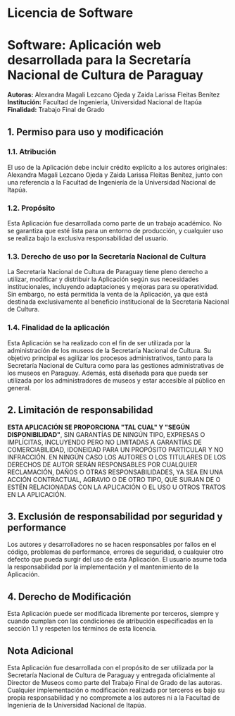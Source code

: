 # Licencia de Software

# **Software:** Aplicación web desarrollada para la Secretaría Nacional de Cultura de Paraguay  
 
**Autoras:** Alexandra Magali Lezcano Ojeda y Zaida Larissa Fleitas Benítez  
**Institución:** Facultad de Ingeniería, Universidad Nacional de Itapúa  
**Finalidad:** Trabajo Final de Grado  

## 1. Permiso para uso y modificación

### 1.1. **Atribución**  
El uso de la Aplicación debe incluir crédito explícito a los autores originales: Alexandra Magali Lezcano Ojeda y Zaida Larissa Fleitas Benítez, junto con una referencia a la Facultad de Ingeniería de la Universidad Nacional de Itapúa.

### 1.2. **Propósito**  
Esta Aplicación fue desarrollada como parte de un trabajo académico. No se garantiza que esté lista para un entorno de producción, y cualquier uso se realiza bajo la exclusiva responsabilidad del usuario.

### 1.3. **Derecho de uso por la Secretaría Nacional de Cultura**  
La Secretaría Nacional de Cultura de Paraguay tiene pleno derecho a utilizar, modificar y distribuir la Aplicación según sus necesidades institucionales, incluyendo adaptaciones y mejoras para su operatividad. Sin embargo, no está permitida la venta de la Aplicación, ya que está destinada exclusivamente al beneficio institucional de la Secretaría Nacional de Cultura.

### 1.4. **Finalidad de la aplicación**  
Esta Aplicación se ha realizado con el fin de ser utilizada por la administración de los museos de la Secretaría Nacional de Cultura. Su objetivo principal es agilizar los procesos administrativos, tanto para la Secretaría Nacional de Cultura como para las gestiones administrativas de los museos en Paraguay. Además, está diseñada para que pueda ser utilizada por los administradores de museos y estar accesible al público en general.

## 2. Limitación de responsabilidad  

**ESTA APLICACIÓN SE PROPORCIONA "TAL CUAL" Y "SEGÚN DISPONIBILIDAD"**, SIN GARANTÍAS DE NINGÚN TIPO, EXPRESAS O IMPLÍCITAS, INCLUYENDO PERO NO LIMITADAS A GARANTÍAS DE COMERCIABILIDAD, IDONEIDAD PARA UN PROPÓSITO PARTICULAR Y NO INFRACCIÓN. EN NINGÚN CASO LOS AUTORES O LOS TITULARES DE LOS DERECHOS DE AUTOR SERÁN RESPONSABLES POR CUALQUIER RECLAMACIÓN, DAÑOS O OTRAS RESPONSABILIDADES, YA SEA EN UNA ACCIÓN CONTRACTUAL, AGRAVIO O DE OTRO TIPO, QUE SURJAN DE O ESTÉN RELACIONADAS CON LA APLICACIÓN O EL USO U OTROS TRATOS EN LA APLICACIÓN.

## 3. Exclusión de responsabilidad por seguridad y performance  

Los autores y desarrolladores no se hacen responsables por fallos en el código, problemas de performance, errores de seguridad, o cualquier otro defecto que pueda surgir del uso de esta Aplicación. El usuario asume toda la responsabilidad por la implementación y el mantenimiento de la Aplicación.

## 4. Derecho de Modificación  

Esta Aplicación puede ser modificada libremente por terceros, siempre y cuando cumplan con las condiciones de atribución especificadas en la sección 1.1 y respeten los términos de esta licencia.

## Nota Adicional  

Esta Aplicación fue desarrollada con el propósito de ser utilizada por la Secretaría Nacional de Cultura de Paraguay y entregada oficialmente al Director de Museos como parte del Trabajo Final de Grado de las autoras. Cualquier implementación o modificación realizada por terceros es bajo su propia responsabilidad y no compromete a los autores ni a la Facultad de Ingeniería de la Universidad Nacional de Itapúa.
